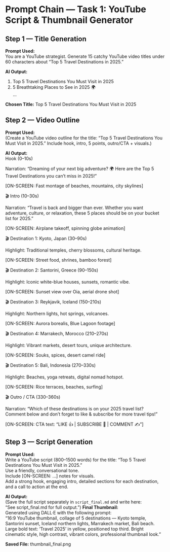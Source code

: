 # Prompt Chain — Task 1: YouTube Script & Thumbnail Generator

## Step 1 — Title Generation
**Prompt Used:**  
You are a YouTube strategist. Generate 15 catchy YouTube video titles under 60 characters about “Top 5 Travel Destinations in 2025.”  

**AI Output:**  
1. Top 5 Travel Destinations You Must Visit in 2025  
2. 5 Breathtaking Places to See in 2025 🌍  
...  

**Chosen Title:** Top 5 Travel Destinations You Must Visit in 2025

## Step 2 — Video Outline
**Prompt Used:**  
(Create a YouTube video outline for the title: “Top 5 Travel Destinations You Must Visit in 2025.” Include hook, intro, 5 points, outro/CTA + visuals.)

**AI Output:**  
Hook (0–10s)

Narration: “Dreaming of your next big adventure? 🌍 Here are the Top 5 Travel Destinations you can’t miss in 2025!”

[ON-SCREEN: Fast montage of beaches, mountains, city skylines]

🎬 Intro (10–30s)

Narration: “Travel is back and bigger than ever. Whether you want adventure, culture, or relaxation, these 5 places should be on your bucket list for 2025.”

[ON-SCREEN: Airplane takeoff, spinning globe animation]

🎬 Destination 1: Kyoto, Japan (30–90s)

Highlight: Traditional temples, cherry blossoms, cultural heritage.

[ON-SCREEN: Street food, shrines, bamboo forest]

🎬 Destination 2: Santorini, Greece (90–150s)

Highlight: Iconic white-blue houses, sunsets, romantic vibe.

[ON-SCREEN: Sunset view over Oia, aerial drone shot]

🎬 Destination 3: Reykjavik, Iceland (150–210s)

Highlight: Northern lights, hot springs, volcanoes.

[ON-SCREEN: Aurora borealis, Blue Lagoon footage]

🎬 Destination 4: Marrakech, Morocco (210–270s)

Highlight: Vibrant markets, desert tours, unique architecture.

[ON-SCREEN: Souks, spices, desert camel ride]

🎬 Destination 5: Bali, Indonesia (270–330s)

Highlight: Beaches, yoga retreats, digital nomad hotspot.

[ON-SCREEN: Rice terraces, beaches, surfing]

🎬 Outro / CTA (330–360s)

Narration: “Which of these destinations is on your 2025 travel list? Comment below and don’t forget to like & subscribe for more travel tips!”

[ON-SCREEN: CTA text: “LIKE 👍 | SUBSCRIBE 🔔 | COMMENT ✍️”]

## Step 3 — Script Generation
**Prompt Used:**  
Write a YouTube script (800–1500 words) for the title: “Top 5 Travel Destinations You Must Visit in 2025.”  
Use a friendly, conversational tone.  
Include [ON-SCREEN: …] notes for visuals.  
Add a strong hook, engaging intro, detailed sections for each destination, and a call to action at the end.  

**AI Output:**  
(Save the full script separately in `script_final.md` and write here:  
“See script_final.md for full output.”)
**Final Thumbnail:**  
Generated using DALL·E with the following prompt:  
“16:9 YouTube thumbnail, collage of 5 destinations — Kyoto temple, Santorini sunset, Iceland northern lights, Marrakech market, Bali beach. Large bold text: ‘Travel 2025’ in yellow, positioned top third. Bright cinematic style, high contrast, vibrant colors, professional thumbnail look.”  

**Saved File:** thumbnail_final.png

